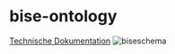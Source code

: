 # bise-ontology
 [Technische Dokumentation](http://www.essepuntato.it/lode/lang=de/https://raw.githubusercontent.com/EduGraph/bise-ontology/master/bise_schema.rdf)
![biseschema](https://cloud.githubusercontent.com/assets/12979822/12887521/3b23d460-ce75-11e5-8d36-e0fd7781bea6.png)


